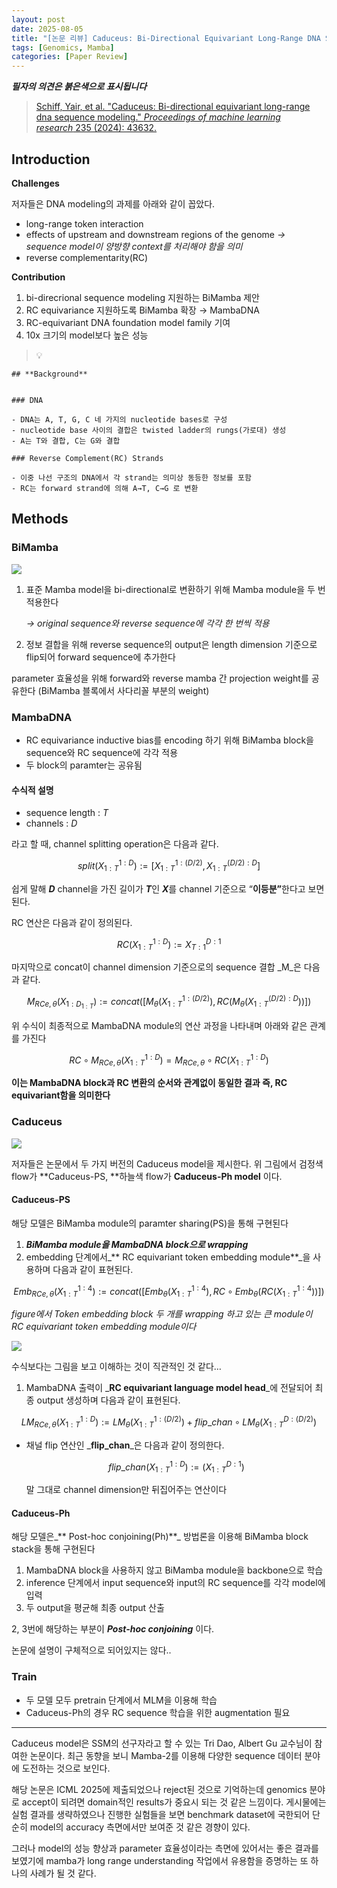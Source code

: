 ```yaml
---
layout: post
date: 2025-08-05
title: "[논문 리뷰] Caduceus: Bi-Directional Equivariant Long-Range DNA Sequence Modeling"
tags: [Genomics, Mamba]
categories: [Paper Review]
---
```


<span class="notion-red">_**필자의 의견은 붉은색으로 표시됩니다**_</span>


> [Schiff, Yair, et al. "Caduceus: Bi-directional equivariant long-range dna sequence modeling." ](https://pmc.ncbi.nlm.nih.gov/articles/PMC12189541/)[_Proceedings of machine learning research_](https://pmc.ncbi.nlm.nih.gov/articles/PMC12189541/)[ 235 (2024): 43632.](https://pmc.ncbi.nlm.nih.gov/articles/PMC12189541/)



## Introduction


**Challenges**


저자들은 DNA modeling의 과제를 아래와 같이 꼽았다.

- long-range token interaction
- effects of upstream and downstream regions of the genome 
_→ sequence model이 양방향 context를 처리해야 함을 의미_
- reverse complementarity(RC)

**Contribution**

1. bi-direcrional sequence modeling 지원하는 BiMamba 제안
1. RC equivariance 지원하도록 BiMamba 확장 → MambaDNA
1. RC-equivariant DNA foundation model family 기여
1. 10x 크기의 model보다 높은 성능

> 💡 


	## **Background**


	### DNA

	- DNA는 A, T, G, C 네 가지의 nucleotide bases로 구성
	- nucleotide base 사이의 결합은 twisted ladder의 rungs(가로대) 생성
	- A는 T와 결합, C는 G와 결합

	### Reverse Complement(RC) Strands

	- 이중 나선 구조의 DNA에서 각 strand는 의미상 동등한 정보를 포함
	- RC는 forward strand에 의해 A→T, C→G 로 변환


## Methods



### BiMamba


![](https://prod-files-secure.s3.us-west-2.amazonaws.com/542b861c-36a8-4051-84e5-8804b6728dba/2c247d59-7815-4980-99f0-8f0d21f445a7/image.png?X-Amz-Algorithm=AWS4-HMAC-SHA256&X-Amz-Content-Sha256=UNSIGNED-PAYLOAD&X-Amz-Credential=ASIAZI2LB466Z7XFWDMI%2F20250909%2Fus-west-2%2Fs3%2Faws4_request&X-Amz-Date=20250909T080119Z&X-Amz-Expires=3600&X-Amz-Security-Token=IQoJb3JpZ2luX2VjEGgaCXVzLXdlc3QtMiJIMEYCIQDByWnsW3QTc9Jmevd9jjzDecu%2BDf40tvEEvqM80FwcygIhAOpZRuW9X8UvtB3yIm5aKOO50tiUyIp55Z4Duc1Krsx1KogECNH%2F%2F%2F%2F%2F%2F%2F%2F%2F%2FwEQABoMNjM3NDIzMTgzODA1Igw9Ke23ZOWApHHEXHAq3AMHCLZNN7yY3c%2FhDGpb4vhJATtCgiSwLjarD60faUwlSbapJKOogCWUR818%2BI%2FaSyRbZpK%2BLAX6Qr6aszSq1l%2FqsfzdRRhdakJglHldSBctiWGejmnOZLx8jPZ1a%2FpRm3N9%2BIZAxSLC3XQK4FEUBhYfqRSGvmQ%2FcYQeVufXv4MKgnmMZXf07sVImzaHYxRTlR3YnJnkOlAQjHrKvB3%2B3Iuysg2rwQLlxAFmjgHfxFOLnh%2BPYNonJRJEtCRymux1xRCJrhHKZycqHx1Y2lnBLgrfxpo6niTrX4E%2B8mf9AOotdWNJubXVl1%2BMqHifEunBOLIAixbhhJPNIYxJFJNj0u9aN9xvNjsflUEG7n88T%2BJOVRHI1SwY8njushz0CDJgVzgQWizcTqa8ljBCEw3W7Yyv0Z9m9JSgD3cx130l1utiBoaygEL45GgSDiPaM24GBCM3sxoLwLLsdJmJ2CEvcvyojcHNSkX4GSMRC775TpkbfKgWkpPnbQvqEWJ1ZdMiyejo5ZDrBjlAN7qHlLBCpdRWPuoa%2FtSdX%2FjJaXm1DSsPu17THmjeJ5RrlG548kdNqwWX5aGSdXz4RJcmDHMyJqnKQ16QSQDIXENbjTZk7QLeCYfj9M1%2FpXpsX1AEZjDMs%2F%2FFBjqkATMq2jl941tR0%2BQbgTSbMrLlKr1oNufNCMoWRbZlFBn8b4daxqd%2FCt6UIEuF1ZBvMjnemPXPKPjkgDVwgSPA%2BRA4oA2Qm7Dgdjx%2FaWXM8XN2Ri7fMmt3U%2FixMeq1TdHAzbCu9FH3Qcpb4RCv6874ELpIKuUuj2Z%2B%2BTC6zixYeL2oXakd1hxYCSqK5sYUlx2K0RumIHg5CBL5G7AMvsHQgIwWBhKb&X-Amz-Signature=7fb3415c4f5fbca2cf95de5e554613a7a1fe048ab67d9ae240cc7995d6c1d3d0&X-Amz-SignedHeaders=host&x-amz-checksum-mode=ENABLED&x-id=GetObject)

1. 표준 Mamba model을 bi-directional로 변환하기 위해 Mamba module을 두 번 적용한다

	_→ original sequence와 reverse sequence에 각각 한 번씩 적용_

1. 정보 결합을 위해 reverse sequence의 output은 length dimension 기준으로 flip되어 forward sequence에 추가한다

parameter 효율성을 위해 forward와 reverse mamba 간 projection weight를 공유한다 (BiMamba 블록에서 사다리꼴 부분의 weight)



### MambaDNA

- RC equivariance inductive bias를 encoding 하기 위해 BiMamba block을 sequence와 RC sequence에 각각 적용
- 두 block의 paramter는 공유됨


#### 수식적 설명

- sequence length : _T_
- channels : _D_

라고 할 때,  channel splitting operation은 다음과 같다.


$$
split(X^{1:D}_{1:T}):=[X^{1:(D/2)}_{1:T},X^{(D/2):D}_{1:T}]
$$


<span class="notion-red">쉽게 말해 </span><span class="notion-red">_**D**_</span><span class="notion-red"> channel을 가진 길이가 </span><span class="notion-red">_**T**_</span><span class="notion-red">인 </span><span class="notion-red">_**X**_</span><span class="notion-red">를 channel 기준으로 “</span><span class="notion-red">**이등분”**</span><span class="notion-red">한다고 보면 된다.</span>


RC 연산은 다음과 같이 정의된다.


$$
RC(X^{1:D}_{1:T}):=X^{D:1}_{T:1}
$$


마지막으로 concat이 channel dimension 기준으로의 sequence 결합 _M_은 다음과 같다.


$$
M_{RCe,\theta}(X_{1:D_{1:T}}):=concat([M_{\theta}(X^{1:(D/2)}_{1:T}),RC(M_{\theta}(X^{(D/2):D}_{1:T}))])
$$


위 수식이 최종적으로 MambaDNA module의 연산 과정을 나타내며 아래와 같은 관계를 가진다


$$
RC\circ M_{RCe,\theta}(X^{1:D}_{1:T}) = M_{RCe,\theta} \circ RC(X^{1:D}_{1:T})
$$


**이는 MambaDNA block과 RC 변환의 순서와 관계없이 동일한 결과 즉, RC equivariant함을 의미한다**



### Caduceus


![](https://prod-files-secure.s3.us-west-2.amazonaws.com/542b861c-36a8-4051-84e5-8804b6728dba/f94a60d7-8145-473b-aef9-7c68d3ec604a/image.png?X-Amz-Algorithm=AWS4-HMAC-SHA256&X-Amz-Content-Sha256=UNSIGNED-PAYLOAD&X-Amz-Credential=ASIAZI2LB466Z7XFWDMI%2F20250909%2Fus-west-2%2Fs3%2Faws4_request&X-Amz-Date=20250909T080119Z&X-Amz-Expires=3600&X-Amz-Security-Token=IQoJb3JpZ2luX2VjEGgaCXVzLXdlc3QtMiJIMEYCIQDByWnsW3QTc9Jmevd9jjzDecu%2BDf40tvEEvqM80FwcygIhAOpZRuW9X8UvtB3yIm5aKOO50tiUyIp55Z4Duc1Krsx1KogECNH%2F%2F%2F%2F%2F%2F%2F%2F%2F%2FwEQABoMNjM3NDIzMTgzODA1Igw9Ke23ZOWApHHEXHAq3AMHCLZNN7yY3c%2FhDGpb4vhJATtCgiSwLjarD60faUwlSbapJKOogCWUR818%2BI%2FaSyRbZpK%2BLAX6Qr6aszSq1l%2FqsfzdRRhdakJglHldSBctiWGejmnOZLx8jPZ1a%2FpRm3N9%2BIZAxSLC3XQK4FEUBhYfqRSGvmQ%2FcYQeVufXv4MKgnmMZXf07sVImzaHYxRTlR3YnJnkOlAQjHrKvB3%2B3Iuysg2rwQLlxAFmjgHfxFOLnh%2BPYNonJRJEtCRymux1xRCJrhHKZycqHx1Y2lnBLgrfxpo6niTrX4E%2B8mf9AOotdWNJubXVl1%2BMqHifEunBOLIAixbhhJPNIYxJFJNj0u9aN9xvNjsflUEG7n88T%2BJOVRHI1SwY8njushz0CDJgVzgQWizcTqa8ljBCEw3W7Yyv0Z9m9JSgD3cx130l1utiBoaygEL45GgSDiPaM24GBCM3sxoLwLLsdJmJ2CEvcvyojcHNSkX4GSMRC775TpkbfKgWkpPnbQvqEWJ1ZdMiyejo5ZDrBjlAN7qHlLBCpdRWPuoa%2FtSdX%2FjJaXm1DSsPu17THmjeJ5RrlG548kdNqwWX5aGSdXz4RJcmDHMyJqnKQ16QSQDIXENbjTZk7QLeCYfj9M1%2FpXpsX1AEZjDMs%2F%2FFBjqkATMq2jl941tR0%2BQbgTSbMrLlKr1oNufNCMoWRbZlFBn8b4daxqd%2FCt6UIEuF1ZBvMjnemPXPKPjkgDVwgSPA%2BRA4oA2Qm7Dgdjx%2FaWXM8XN2Ri7fMmt3U%2FixMeq1TdHAzbCu9FH3Qcpb4RCv6874ELpIKuUuj2Z%2B%2BTC6zixYeL2oXakd1hxYCSqK5sYUlx2K0RumIHg5CBL5G7AMvsHQgIwWBhKb&X-Amz-Signature=cdbc870cd0443a0588190cadb26d875f11620dd4aac996b4abb33b4ac98c3067&X-Amz-SignedHeaders=host&x-amz-checksum-mode=ENABLED&x-id=GetObject)


저자들은 논문에서 두 가지 버전의 Caduceus model을 제시한다. 위 그림에서 검정색 flow가 **Caduceus-PS, **하늘색 flow가 **Caduceus-Ph model** 이다.



#### Caduceus-PS


해당 모델은 BiMamba module의 paramter sharing(PS)을 통해 구현된다

1. _**BiMamba module을 MambaDNA block으로 wrapping**_
1. embedding 단계에서_** RC equivariant token embedding module**_을 사용하며 다음과 같이 표현된다.

$$
Emb_{RCe,\theta}(X^{1:4}_{1:T}):=concat([Emb_{\theta}(X^{1:4}_{1:T}),RC \circ Emb_{\theta}(RC(X^{1:4}_{1:T}))])
$$


_figure에서 Token embedding block 두 개를 wrapping 하고 있는 큰 module이 RC equivariant token embedding module이다_


![](https://prod-files-secure.s3.us-west-2.amazonaws.com/542b861c-36a8-4051-84e5-8804b6728dba/b175e4da-71eb-4e91-8c23-a06dabe673c9/image.png?X-Amz-Algorithm=AWS4-HMAC-SHA256&X-Amz-Content-Sha256=UNSIGNED-PAYLOAD&X-Amz-Credential=ASIAZI2LB466Z7XFWDMI%2F20250909%2Fus-west-2%2Fs3%2Faws4_request&X-Amz-Date=20250909T080119Z&X-Amz-Expires=3600&X-Amz-Security-Token=IQoJb3JpZ2luX2VjEGgaCXVzLXdlc3QtMiJIMEYCIQDByWnsW3QTc9Jmevd9jjzDecu%2BDf40tvEEvqM80FwcygIhAOpZRuW9X8UvtB3yIm5aKOO50tiUyIp55Z4Duc1Krsx1KogECNH%2F%2F%2F%2F%2F%2F%2F%2F%2F%2FwEQABoMNjM3NDIzMTgzODA1Igw9Ke23ZOWApHHEXHAq3AMHCLZNN7yY3c%2FhDGpb4vhJATtCgiSwLjarD60faUwlSbapJKOogCWUR818%2BI%2FaSyRbZpK%2BLAX6Qr6aszSq1l%2FqsfzdRRhdakJglHldSBctiWGejmnOZLx8jPZ1a%2FpRm3N9%2BIZAxSLC3XQK4FEUBhYfqRSGvmQ%2FcYQeVufXv4MKgnmMZXf07sVImzaHYxRTlR3YnJnkOlAQjHrKvB3%2B3Iuysg2rwQLlxAFmjgHfxFOLnh%2BPYNonJRJEtCRymux1xRCJrhHKZycqHx1Y2lnBLgrfxpo6niTrX4E%2B8mf9AOotdWNJubXVl1%2BMqHifEunBOLIAixbhhJPNIYxJFJNj0u9aN9xvNjsflUEG7n88T%2BJOVRHI1SwY8njushz0CDJgVzgQWizcTqa8ljBCEw3W7Yyv0Z9m9JSgD3cx130l1utiBoaygEL45GgSDiPaM24GBCM3sxoLwLLsdJmJ2CEvcvyojcHNSkX4GSMRC775TpkbfKgWkpPnbQvqEWJ1ZdMiyejo5ZDrBjlAN7qHlLBCpdRWPuoa%2FtSdX%2FjJaXm1DSsPu17THmjeJ5RrlG548kdNqwWX5aGSdXz4RJcmDHMyJqnKQ16QSQDIXENbjTZk7QLeCYfj9M1%2FpXpsX1AEZjDMs%2F%2FFBjqkATMq2jl941tR0%2BQbgTSbMrLlKr1oNufNCMoWRbZlFBn8b4daxqd%2FCt6UIEuF1ZBvMjnemPXPKPjkgDVwgSPA%2BRA4oA2Qm7Dgdjx%2FaWXM8XN2Ri7fMmt3U%2FixMeq1TdHAzbCu9FH3Qcpb4RCv6874ELpIKuUuj2Z%2B%2BTC6zixYeL2oXakd1hxYCSqK5sYUlx2K0RumIHg5CBL5G7AMvsHQgIwWBhKb&X-Amz-Signature=1638b02887aa76e7101001256d6097555ad983cc78cdf00b7409aa8c2e757ef7&X-Amz-SignedHeaders=host&x-amz-checksum-mode=ENABLED&x-id=GetObject)


<span class="notion-red">수식보다는 그림을 보고 이해하는 것이 직관적인 것 같다…</span>

1. MambaDNA 출력이 _**RC equivariant language model head**_에 전달되어 최종 output 생성하며 다음과 같이 표현된다.

$$
LM_{RCe,\theta}(X^{1:D}_{1:T}):= LM_{\theta}(X^{1:(D/2)}_{1:T})+flip\_chan\circ LM_{\theta}(X^{D:(D/2)}_{1:T})
$$

- 채널 flip 연산인 _**flip\_chan**_은 다음과 같이 정의한다.

	$$
	flip\_chan(X^{1:D}_{1:T}):=(X^{D:1}_{1:T})
	$$


	말 그대로 channel dimension만 뒤집어주는 연산이다



#### Caduceus-Ph


해당 모델은_** Post-hoc conjoining(Ph)**_ 방법론을 이용해 BiMamba block stack을 통해 구현된다

1. MambaDNA block을 사용하지 않고 BiMamba module을 backbone으로 학습
1. inference 단계에서 input sequence와 input의 RC sequence를 각각 model에 입력
1. 두 output을 평균해 최종 output 산출

2, 3번에 해당하는 부분이 _**Post-hoc conjoining**_ 이다.


<span class="notion-red">논문에 설명이 구체적으로 되어있지는 않다..</span>



### Train

- 두 모델 모두 pretrain 단계에서 MLM을 이용해 학습
- Caduceus-Ph의 경우 RC sequence 학습을 위한 augmentation 필요

---


<span class="notion-red">Caduceus model은 SSM의 선구자라고 할 수 있는 Tri Dao, Albert Gu 교수님이 참여한 논문이다. 최근 동향을 보니 Mamba-2를 이용해 다양한 sequence 데이터 분야에 도전하는 것으로 보인다.</span>


<span class="notion-red">해당 논문은 ICML 2025에 제출되었으나 reject된 것으로 기억하는데 genomics 분야로 accept이 되려면 domain적인 results가 중요시 되는 것 같은 느낌이다. 게시물에는 실험 결과를 생략하였으나 진행한 실험들을 보면 benchmark dataset에 국한되어 단순히 model의 accuracy 측면에서만 보여준 것 같은 경향이 있다.</span>


<span class="notion-red">그러나 model의 성능 향상과 parameter 효율성이라는 측면에 있어서는 좋은 결과를 보였기에 mamba가 long range understanding 작업에서 유용함을 증명하는 또 하나의 사례가 될 것 같다.</span>

